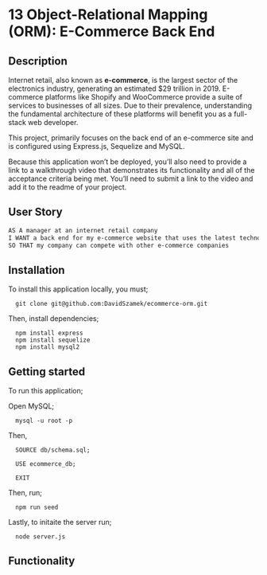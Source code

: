 # 13 Object-Relational Mapping (ORM): E-Commerce Back End

## Description

Internet retail, also known as **e-commerce**, is the largest sector of the electronics industry, generating an estimated $29 trillion in 2019. E-commerce platforms like Shopify and WooCommerce provide a suite of services to businesses of all sizes. Due to their prevalence, understanding the fundamental architecture of these platforms will benefit you as a full-stack web developer.

This project, primarily focuses on the back end of an e-commerce site and is configured using Express.js, Sequelize and MySQL.

Because this application won’t be deployed, you’ll also need to provide a link to a walkthrough video that demonstrates its functionality and all of the acceptance criteria being met. You’ll need to submit a link to the video and add it to the readme of your project.

## User Story

```md
AS A manager at an internet retail company
I WANT a back end for my e-commerce website that uses the latest technologies
SO THAT my company can compete with other e-commerce companies
```

## Installation

To install this application locally, you must; 

```
  git clone git@github.com:DavidSzamek/ecommerce-orm.git
```

Then, install dependencies; 

```
  npm install express
  npm install sequelize
  npm install mysql2
```

## Getting started

To run this application; 

Open MySQL;

``` 
  mysql -u root -p
``` 

Then,

```
  SOURCE db/schema.sql;

  USE ecommerce_db;

  EXIT

```

Then, run; 

```
  npm run seed
```

Lastly, to initaite the server run;

```
  node server.js
```

## Functionality

